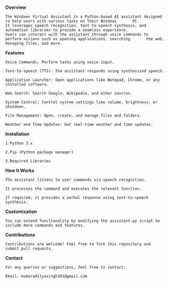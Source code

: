 **Overview**

    The Windows Virtual Assistant is a Python-based AI assistant designed to help users with various tasks on their Windows       PC.
    It leverages speech recognition, text-to-speech synthesis, and automation libraries to provide a seamless experience.
    Users can interact with the assistant through voice commands to perform actions such as opening applications, searching       the web, managing files, and more.

**Features**

    Voice Commands: Perform tasks using voice input.

    Text-to-Speech (TTS): The assistant responds using synthesized speech.

    Application Launcher: Open applications like Notepad, Chrome, or any installed software.

    Web Search: Search Google, Wikipedia, and other sources.

    System Control: Control system settings like volume, brightness, or shutdown.

    File Management: Open, create, and manage files and folders.

    Weather and Time Updates: Get real-time weather and time updates.

**Installation**

    1.Python 3.x

    2.Pip (Python package manager)

    3.Required Libraries

**How It Works**

    The assistant listens to user commands via speech recognition.

    It processes the command and executes the relevant function.

    If required, it provides a verbal response using text-to-speech synthesis.

**Customization**

    You can extend functionality by modifying the assistant.py script to include more commands and features.

**Contributions**

    Contributions are welcome! Feel free to fork this repository and submit pull requests.

**Contact**

    For any queries or suggestions, feel free to contact:

    Email: kumaradityasingh101@gmail.com
